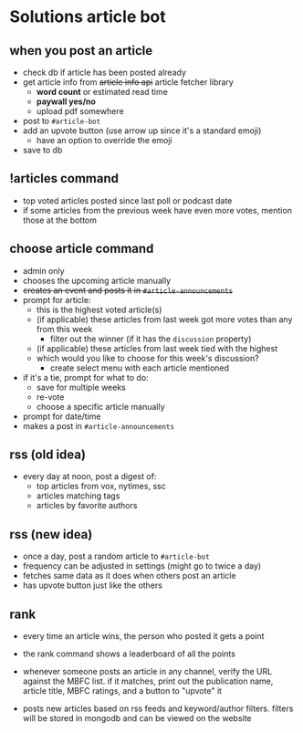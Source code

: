 # Solutions article bot
## when you post an article
- check db if article has been posted already
- get article info from ~~article info api~~ article fetcher library
	- **word count** or estimated read time
	- **paywall yes/no**
	- upload pdf somewhere
- post to `#article-bot`
- add an upvote button (use arrow up since it's a standard emoji)
	- have an option to override the emoji
- save to db

## !articles command
- top voted articles posted since last poll or podcast date
- if some articles from the previous week have even more votes, mention those at the bottom

## choose article command
- admin only
- chooses the upcoming article manually
- ~~creates an event and posts it in `#article-announcements`~~
- prompt for article:
	- this is the highest voted article(s)
	- (if applicable) these articles from last week got more votes than any from this week
		- filter out the winner (if it has the `discussion` property)
	- (if applicable) these articles from last week tied with the highest
	- which would you like to choose for this week's discussion? 
		- create select menu with each article mentioned
- if it's a tie, prompt for what to do:
	- save for multiple weeks
	- re-vote
	- choose a specific article manually
- prompt for date/time
- makes a post in `#article-announcements`

## rss (old idea)
- every day at noon, post a digest of:
	- top articles from vox, nytimes, ssc
	- articles matching tags
	- articles by favorite authors

## rss (new idea)
- once a day, post a random article to `#article-bot`
- frequency can be adjusted in settings (might go to twice a day)
- fetches same data as it does when others post an article
- has upvote button just like the others

## rank
- every time an article wins, the person who posted it gets a point
- the rank command shows a leaderboard of all the points

- whenever someone posts an article in any channel, verify the URL against the MBFC list. if it matches, print out the publication name, article title, MBFC ratings, and a button to "upvote" it
- posts new articles based on rss feeds and keyword/author filters. filters will be stored in mongodb and can be viewed on the website

